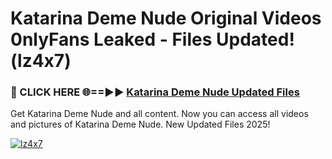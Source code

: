 # Katarina Deme Nude Original Videos 0nlyFans Leaked - Files Updated! (lz4x7)

<h3>🔴 CLICK HERE 🌐==►► <a href="https://tinyurl.com/yrmya6cz" rel="nofollow">Katarina Deme Nude Updated Files</a></h3>

Get Katarina Deme Nude and all content. Now you can access all videos and pictures of Katarina Deme Nude. New Updated Files 2025!

[![lz4x7](https://i.imgur.com/FMdXYCs.gif)](https://tinyurl.com/yrmya6cz)
